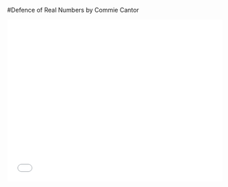 #Defence of Real Numbers by Commie Cantor

<embed src="/assets/In_defense_of_Real_Numbers__NOM_.pdf " width="500" height="375" 
 type="application/pdf">
